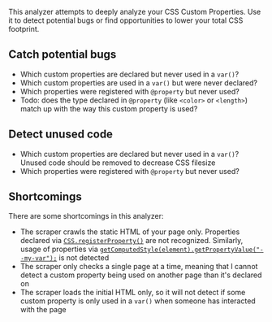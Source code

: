This analyzer attempts to deeply analyze your CSS Custom Properties. Use it to detect potential bugs or find opportunities to lower your total CSS footprint.

## Catch potential bugs

- Which custom properties are declared but never used in a `var()`?
- Which custom properties are used in a `var()` but were never declared?
- Which properties were registered with `@property` but never used?
- Todo: does the type declared in `@property` (like `<color>` or `<length>`) match up with the way this custom property is used?

## Detect unused code

- Which custom properties are declared but never used in a `var()`? Unused code should be removed to decrease CSS filesize
- Which properties were registered with `@property` but never used?

## Shortcomings

There are some shortcomings in this analyzer:

- The scraper crawls the static HTML of your page only. Properties declared via [`CSS.registerProperty()`](https://developer.mozilla.org/en-US/docs/Web/API/CSS/registerProperty_static) are not recognized. Similarly, usage of properties via [`getComputedStyle(element).getPropertyValue("--my-var");`](https://developer.mozilla.org/en-US/docs/Web/API/CSSStyleDeclaration/getPropertyValue) is not detected
- The scraper only checks a single page at a time, meaning that I cannot detect a custom property being used on another page than it's declared on
- The scraper loads the initial HTML only, so it will not detect if some custom property is only used in a `var()` when someone has interacted with the page
